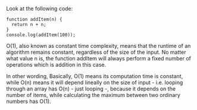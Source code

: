 Look at the following code:

    function addItem(n) {
      return n + n;
    }
    console.log(addItem(100));

O(1), also known as constant time complexity, means that the runtime of an algorithm remains constant, regardless of the size of the input. No matter what value n is, the function addItem will always perform a fixed number of operations which is addition in this case.

In other wording, Basically, O(1) means its computation time is constant, while O(n) means it will depend lineally on the size of input - i.e. looping through an array has O(n) - just looping -, because it depends on the number of items, while calculating the maximum between two ordinary numbers has O(1).
